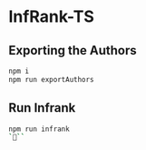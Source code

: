 # InfRank-TS

## Exporting the Authors

```bash
npm i
npm run exportAuthors
```

## Run Infrank

```bash
npm run infrank
```
